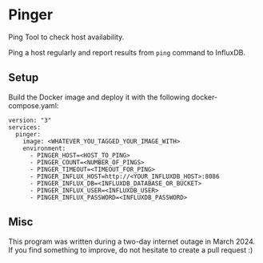 # Pinger
Ping Tool to check host availability.

Ping a host regularly and report results from `ping` command to InfluxDB.

## Setup
Build the Docker image and deploy it with the following docker-compose.yaml:

```
version: "3"
services:
  pinger:
    image: <WHATEVER_YOU_TAGGED_YOUR_IMAGE_WITH>
    environment:
      - PINGER_HOST=<HOST_TO_PING>
      - PINGER_COUNT=<NUMBER_OF_PINGS>
      - PINGER_TIMEOUT=<TIMEOUT_FOR_PING>
      - PINGER_INFLUX_HOST=http://<YOUR_INFLUXDB_HOST>:8086
      - PINGER_INFLUX_DB=<INFLUXDB_DATABASE_OR_BUCKET>
      - PINGER_INFLUX_USER=<INFLUXDB_USER>
      - PINGER_INFLUX_PASSWORD=<INFLUXDB_PASSWORD>
```

## Misc
This program was written during a two-day internet outage in March 2024. If you find something to improve, do not hesitate to create a pull request :)